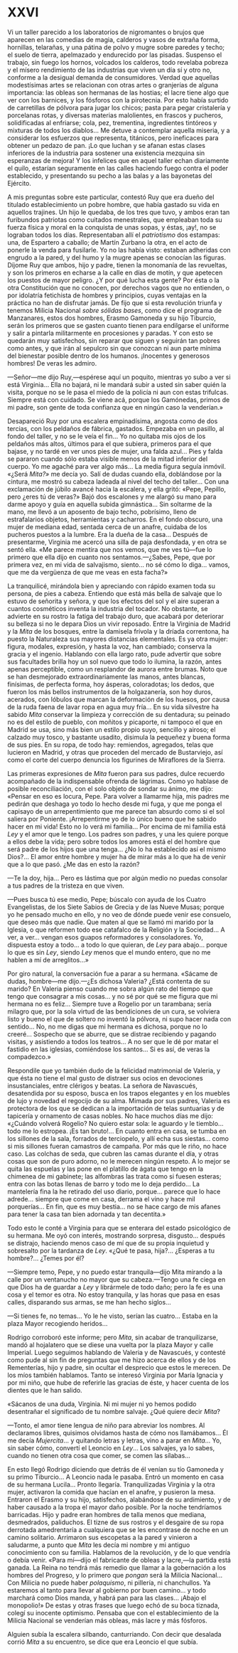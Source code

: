 # XXVI

Vi un taller parecido a los laboratorios de nigromantes o brujos que aparecen
en las comedias de magia, calderos y vasos de extraña forma, hornillas,
telarañas, y una pátina de polvo y mugre sobre paredes y techo; el suelo de
tierra, apelmazado y endurecido por las pisadas. Suspenso el trabajo, sin fuego
los hornos, volcados los calderos, todo revelaba pobreza y el mísero
rendimiento de las industrias que viven un día sí y otro no, conforme a la
desigual demanda de consumidores. Verdad que aquellas modestísimas artes se
relacionan con otras artes o granjerías de alguna importancia: las obleas son
hermanas de las hostias; el lacre tiene algo que ver con los barnices, y los
fósforos con la pirotecnia. Por esto había surtido de carretillas de pólvora
para jugar los chicos; pasta para pegar cristalería y porcelanas rotas,
y diversas materias malolientes, en frascos y pucheros, solidificadas al
enfriarse; cola, pez, trementina, ingredientes tintóreos y mixturas de todos
los diablos... Me detuve a contemplar aquella miseria, y a considerar los
esfuerzos que representa, titánicos, pero ineficaces para obtener un pedazo de
pan. ¡Lo que luchan y se afanan estas clases inferiores de la industria para
sostener una existencia mezquina sin esperanzas de mejora! Y los infelices que
en aquel taller echan diariamente el quilo, estarían seguramente en las calles
haciendo fuego contra el poder establecido, y presentando su pecho a las balas
y a las bayonetas del Ejército.

A mis preguntas sobre este particular, contestó Ruy que era dueño del titulado
establecimiento un pobre hombre, que había gastado su vida en aquellos
trajines. Un hijo le quedaba, de los tres que tuvo, y ambos eran tan furibundos
patriotas como cuitados menestrales, que empleaban toda su fuerza física
y moral en la conquista de unas sopas, y éstas, ¡ay!, no se lograban todos los
días. Representaban allí el *patriotismo* dos estampas: una, de Espartero
a caballo; de Martín Zurbano la otra, en el acto de ponerle la venda para
fusilarle. Yo no las había visto: estaban adheridas con engrudo a la pared,
y del humo y la mugre apenas se conocían las figuras. Díjome Ruy que ambos,
hijo y padre, tienen la monomanía de las revueltas, y son los primeros en
echarse a la calle en días de motín, y que apetecen los puestos de mayor
peligro. ¿Y por qué lucha esta gente? Por ésta o la otra Constitución que no
conocen, por derechos vagos que no entienden, o por idolatría fetichista de
hombres y principios, cuyas ventajas en la práctica no han de disfrutar jamás.
De fijo que si esta revolución triunfa y tenemos Milicia Nacional *sobre
sólidas bases*, como dice el programa de Manzanares, estos dos hombres, Erasmo
Gamoneda y su hijo Tiburcio, serán los primeros que se gasten cuanto tienen
para endilgarse el uniforme y salir a pintarla militarmente en procesiones
y paradas. Y con esto se quedarán muy satisfechos, sin reparar que siguen
y seguirán tan pobres como antes, y que irán al sepulcro sin que conozcan ni
aun parte mínima del bienestar posible dentro de los humanos. ¡Inocentes
y generosos hombres! De veras les admiro.

—Señor—me dijo Ruy,—espérese aquí un poquito, mientras yo subo a ver si está
Virginia... Ella no bajará, ni le mandará subir a usted sin saber quién la
visita, porque no se le pasa el miedo de la policía ni aun con estas trifulcas.
Siempre está con cuidado. Se viene acá, porque los Gamónedas, primos de mi
padre, son gente de toda confianza que en ningún caso la venderían.»

Desapareció Ruy por una escalera empinadísima, angosta como de dos tercias, con
los peldaños de fábrica, gastados. Empezaba en un pasillo, al fondo del taller,
y no se le veía el fin... Yo no quitaba mis ojos de los peldaños más altos,
últimos para el que subiera, primeros para el que bajase, y no tardé en ver
unos pies de mujer, una falda azul... Pies y falda se pararon cuando sólo
estaba visible menos de la mitad inferior del cuerpo. Yo me agaché para ver
algo más... La media figura seguía inmóvil. «¿Será *Mita?»* me decía yo. Salí
de dudas cuando ella, doblándose por la cintura, me mostró su cabeza ladeada al
nivel del techo del taller... Con una exclamación de júbilo avancé hacia la
escalera, y ella gritó: «Pepe, Pepillo, pero ¿eres tú de veras?» Bajó dos
escalones y me alargó su mano para darme apoyo y guía en aquella subida
gimnástica... Sin soltarme de la mano, me llevó a un aposento de bajo techo,
pobrísimo, lleno de estrafalarios objetos, herramientas y cacharros. En el
fondo obscuro, una mujer de mediana edad, sentada cerca de un anafre, cuidaba
de los pucheros puestos a la lumbre. Era la dueña de la casa... Después de
presentarme, Virginia me acercó una silla de paja desfondada, y en otra se
sentó ella. «Me parece mentira que nos vemos, que me ves tú—fue lo primero que
ella dijo en cuanto nos sentamos.—¿Sabes, Pepe, que por primera vez, en mi vida
de salvajismo, siento... no sé cómo lo diga... vamos, que me da vergüenza de
que me veas en esta facha?»

La tranquilicé, mirándola bien y apreciando con rápido examen toda su persona,
de pies a cabeza. Entiendo que está más bella de salvaje que lo estuvo de
señorita y señora, y que los efectos del sol y el aire superan a cuantos
cosméticos inventa la industria del tocador. No obstante, se advierte en su
rostro la fatiga del trabajo duro, que acabará por deteriorar su belleza si no
le depara Dios un vivir reposado. Entre la Virginia de Madrid y la *Mita* de
los bosques, entre la damisela frívola y la dríada correntona, ha puesto la
Naturaleza sus mayores distancias elementales. Es ya otra mujer: figura,
modales, expresión, y hasta la voz, han cambiado; conserva la gracia y el
ingenio. Hablando con ella largo rato, pude advertir que sobre sus facultades
brilla hoy un sol nuevo que todo lo ilumina, la razón, antes apenas
perceptible, como un resplandor de aurora entre brumas. Noto que se han
desmejorado extraordinariamente las manos, antes blancas, finísimas, de
perfecta forma, hoy ásperas, coloradotas; los dedos, que fueron los más bellos
instrumentos de la holgazanería, son hoy duros, acerados, con lóbulos que
marcan la deformación de los huesos, por causa de la ruda faena de lavar ropa
en agua muy fría... En su vida silvestre ha sabido *Mita* conservar la limpieza
y corrección de su dentadura; su peinado no es del estilo de pueblo, con
moñitos y picaporte, ni tampoco el que en Madrid se usa, sino más bien un
estilo propio suyo, sencillo y airoso; el calzado muy tosco, y bastante
usadito, disimula la pequeñez y buena forma de sus pies. En su ropa, de todo
hay: remiendos, agregados, telas que lucieron en Madrid, y otras que proceden
del mercado de Bustarviejo, así como el corte del cuerpo denuncia los figurines
de Miraflores de la Sierra.

Las primeras expresiones de *Mita* fueron para sus padres, dulce recuerdo
acompañado de la indispensable ofrenda de lágrimas. Como yo hablase de posible
reconciliación, con el solo objeto de sondar su ánimo, me dijo: «Pensar en eso
es locura, Pepe. Para volver a llamarme hija, mis padres me pedirán que deshaga
yo todo lo hecho desde mi fuga, y que me ponga el capisayo de un
arrepentimiento que me parece tan absurdo como si el sol saliera por Poniente.
¡Arrepentirme yo de lo único bueno que he sabido hacer en mi vida! Esto no lo
verá mi familia... Por encima de mi familia está *Ley* y el amor que le tengo.
Los padres son padres, y una les quiere porque a ellos debe la vida; pero sobre
todos los amores está el del hombre que será padre de los hijos que una
tenga... ¿No lo ha establecido así el mismo Dios?... El amor entre hombre
y mujer ha de mirar más a lo que ha de venir que a lo que pasó. ¿Me das en esto
la razón?

—Te la doy, hija... Pero es lástima que por algún medio no puedas consolar
a tus padres de la tristeza en que viven.

—Pues busca tú ese medio, Pepe; búscalo con ayuda de los Cuatro Evangelistas,
de los Siete Sabios de Grecia y de las Nueve Musas; porque yo he pensado mucho
en ello, y no veo de dónde puede venir ese consuelo, que deseo más que nadie.
Que maten al que se llamó mi marido por la Iglesia, o que reformen todo ese
catafalco de la Religión y la Sociedad... A ver, a ver... vengan esos guapos
reformadores y consoladores. Yo, dispuesta estoy a todo... a todo lo que
quieran, de *Ley* para abajo... porque lo que es sin *Ley*, siendo *Ley* menos
que el mundo entero, que no me hablen a mí de arreglitos...»

Por giro natural, la conversación fue a parar a su hermana. «Sácame de dudas,
hombre—me dijo.—¿Es dichosa Valeria? ¿Está contenta de su marido? En Valeria
pienso cuando me sobra algún rato del tiempo que tengo que consagrar a mis
cosas... y no sé por qué se me figura que mi hermana no es feliz... Siempre
tuve a Rogelio por un tarambana; sería milagro que, por la sola virtud de las
bendiciones de un cura, se volviera listo y bueno el que de soltero no inventó
la pólvora, ni supo hacer nada con sentido... No, no me digas que mi hermana es
dichosa, porque no lo creeré... Sospecho que se aburre, que se distrae
recibiendo y pagando visitas, y asistiendo a todos los teatros... A no ser que
le dé por matar el fastidio en las iglesias, comiéndose los santos... Si es
así, de veras la compadezco.»

Respondile que yo también dudo de la felicidad matrimonial de Valeria, y que
ésta no tiene el mal gusto de distraer sus ocios en devociones insustanciales,
entre clérigos y beatas. La señora de Navascués, desatendida por su esposo,
busca en los trapos elegantes y en los muebles de lujo y novedad el regocijo de
su alma. Mimada por sus padres, Valeria es protectora de los que se dedican
a la importación de telas suntuarias y de tapicería y ornamento de casas
nobles. No hace muchos días me dijo: «¿Cuándo volverá Rogelio? No quiero estar
sola: le aguardo y le tiemblo... todo me lo estropea. ¡Es tan bruto!... En
cuanto entra en casa, se tumba en los sillones de la sala, forrados de
terciopelo, y allí echa sus siestas... como si mis sillones fueran camastros de
campaña. Por más que le riño, no hace caso. Las colchas de seda, que cubren las
camas durante el día, y otras cosas que son de puro adorno, no le merecen
ningún respeto. A lo mejor se quita las espuelas y las pone en el platillo de
ágata que tengo en la chimenea de mi gabinete; las alfombras las trata como si
fuesen esteras; entra con las botas llenas de barro y todo me lo deja
perdido... La mantelería fina la he retirado del uso diario, porque... parece
que lo hace adrede... siempre que come en casa, derrama el vino y hace mil
porquerías... En fin, que es muy bestia... no se hace cargo de mis afanes para
tener la casa tan bien adornada y tan decentita.»

Todo esto le conté a Virginia para que se enterara del estado psicológico de su
hermana. Me oyó con interés, mostrando sorpresa, disgusto... después se
distrajo, haciendo menos caso de mí que de su propia inquietud y sobresalto por
la tardanza de *Ley*. «¿Qué te pasa, hija?... ¿Esperas a tu hombre?... ¿Temes
por él?

—Siempre temo, Pepe, y no puedo estar tranquila—dijo Mita mirando a la calle
por un ventanucho no mayor que su cabeza.—Tengo una fe ciega en que Dios ha de
guardar a *Ley* y librármele de todo daño; pero la fe es una cosa y el temor es
otra. No estoy tranquila, y las horas que pasa en esas calles, disparando sus
armas, se me han hecho siglos...

—Si tienes fe, no temas... Yo le he visto, serían las cuatro... Estaba en la
plaza Mayor recogiendo heridos...

Rodrigo corroboró este informe; pero *Mita*, sin acabar de tranquilizarse, mandó
al hojalatero que se diese una vuelta por la plaza Mayor y calle Imperial.
Luego seguimos hablando de Valeria y de Navascués, y contesté como pude al sin
fin de preguntas que me hizo acerca de ellos y de los Rementerías, hijo
y padre, sin ocultar el desprecio que estos le merecen. De los míos también
hablamos. Tanto se interesó Virginia por María Ignacia y por mi niño, que hube
de referirle las gracias de éste, y hacer cuenta de los dientes que le han
salido.

«Sácanos de una duda, Virginia. Ni mi mujer ni yo hemos podido desentrañar el
significado de tu nombre salvaje. ¿Qué quiere decir *Mita*?

—Tonto, el amor tiene lengua de niño para abreviar los nombres. Al declaramos
libres, quisimos olvidamos hasta de cómo nos llamábamos... Él me decía
*Mujercita*... y quitando letras y letras, vino a parar en *Mita*... Yo, sin
saber cómo, convertí el Leoncio en *Ley*... Los salvajes, ya lo sabes, cuando
no tienen otra cosa que comer, se comen las sílabas...

En esto llegó Rodrigo diciendo que detrás de él venían su tío Gamoneda y su
primo Tiburcio... A Leoncio nada le pasaba. Entró un momento en casa de su
hermana Lucila... Pronto llegaría. Tranquilizadas Virginia y la otra mujer,
activaron la comida que hacían en el anafre, y pusieron la mesa. Entraron el
Erasmo y su hijo, satisfechos, alabándose de su ardimiento, y de haber causado
a la tropa el mayor daño posible. Por la noche tendríamos barricadas. Hijo
y padre eran hombres de talla menos que mediana, desmedrados, paliduchos. El
tizne de sus rostros y el desgaire de su ropa derrotada amedrentaría
a cualquiera que se les encontrase de noche en un camino solitario. Arrimaron
sus escopetas a la pared y vinieron a saludarme, a punto que *Mita* les decía
mi nombre y mi antiguo conocimiento con su familia. Hablamos de la revolución,
y de lo que vendría o debía venir. «Para mí—dijo el fabricante de obleas
y lacre,—la partida está ganada. La Reina no tendrá más remedio que llamar a la
gobernación a los hombres del Progreso, y lo primero que *pongan* será la
Milicia Nacional... Con Milicia no puede haber *polaquismo*, ni pillería, ni
chanchullos. Ya estaremos al tanto para llevar al gobierno por buen camino...
y todo marchará como Dios manda, y habrá pan para las clases... ¡Abajo el
monopolio!» De estas y otras frases que luego echó de su boca tiznada, colegí
su inocente optimismo. Pensaba que con el establecimiento de la Milicia
Nacional se venderían más obleas, más lacre y más fósforos.

Alguien subía la escalera silbando, canturriando. Con decir que desalada corrió
*Mita* a su encuentro, se dice que era Leoncio el que subía.
